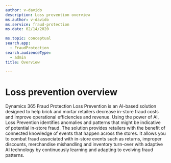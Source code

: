 ```yaml
---
author: v-davido
description: Loss prevention overview
ms.author: v-davido
ms.service: fraud-protection
ms.date: 02/14/2020

ms.topic: conceptual
search.app: 
  - FraudProtection
search.audienceType:
  - admin
title: Overview

---
```



# Loss prevention overview

Dynamics 365 Fraud Protection Loss Prevention is an AI-based solution designed to help brick and mortar retailers decrease in-store fraud costs and improve operational efficiencies and revenue. Using the power of AI, Loss Prevention identifies anomalies and patterns that might be indicative of potential in-store fraud.  The solution provides retailers with the benefit of connected knowledge of events that happen across the stores. It allows you to combat fraud associated with in-store events such as returns, improper discounts, merchandise mishandling and inventory turn-over with adaptive AI technology by continuously learning and adapting to evolving fraud patterns. 



